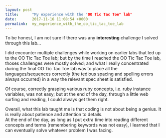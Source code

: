 ```yaml
---
layout: post
title:      "My experience with the "OO Tic Tac Toe" lab"
date:       2017-11-16 11:08:54 +0000
permalink:  my_experience_with_the_oo_tic_tac_toe_lab
---
```



To be honest, I am not sure if there was any **interesting** challenge I solved through this lab...

I did encounter multiple challenges while working on earlier labs that led up to the OO Tic Tac Toe lab; but by the time I reached the OO Tic Tac Toe lab, thoses challenges were mostly solved; and what I really concentrated during the final OO Tic Tac Toe lab was to place all the languages/sequences correctly (the tedious spacing and spelling errors always occurred) in a way the relevant spec sheet is satisfied.  

Of course, correctly grasping various ruby concepts, i.e. ruby instance variables, was not easy; but at the end of the day, through a little web surfing and reading, I could always get them right.  

Overall, what this lab taught me is that coding is not about being a genius.  It is really about patience and attention to details.  
At the end of the day, as long as I put extra time into reading  different concepts and terms (remembering keywords was not easy), I learned that I can eventually solve whatever problem I was facing.  


